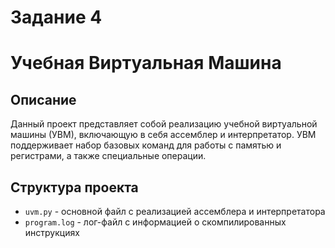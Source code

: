 # Задание 4
# Учебная Виртуальная Машина
## Описание
Данный проект представляет собой реализацию учебной виртуальной машины (УВМ), включающую в себя ассемблер и интерпретатор. УВМ поддерживает набор базовых команд для работы с памятью и регистрами, а также специальные операции.
## Структура проекта
* ```uvm.py``` - основной файл с реализацией ассемблера и интерпретатора
* ```program.log``` - лог-файл с информацией о скомпилированных инструкциях

